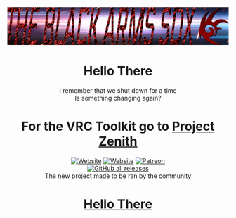 <div align='center'>
<img src="tba.png" />  

# Hello There  
I remember that we shut down for a time  
Is something changing again?  

# For the VRC Toolkit go to [Project Zenith](https://github.com/Project-Zenith)  
[![Website](https://img.shields.io/website?down_color=red&down_message=Offline&label=Trigon.Systems&style=for-the-badge&up_color=cyan&up_message=Online&url=https%3A%2F%2Ftrigon.systems)](https://trigon.systems)
[![Website](https://img.shields.io/website?down_color=red&down_message=Offline&label=PaleRa1n.cf&style=for-the-badge&up_color=cyan&up_message=Online&url=https%3A%2F%2Fc0dera.in)](https://c0dera.in)
[![Patreon](https://img.shields.io/badge/Patreon-Donate-pink?style=for-the-badge)](https://www.patreon.com/PhoenixAceVFX)  
[![GitHub all releases](https://img.shields.io/github/downloads/Project-Zenith/ZPUK/total?color=cyan&label=Total%20Downloads&logo=github&logoColor=cyan&style=for-the-badge)](https://github.com/Project-Zenith/ZPUK/releases/latest)  
The new project made to be ran by the community  
  
# [Hello There](https://tba.trigon.systems)
</div>
